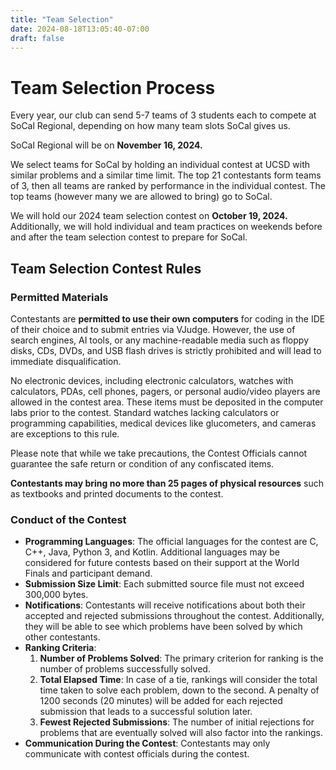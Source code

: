 ```yaml
---
title: "Team Selection"
date: 2024-08-18T13:05:40-07:00
draft: false
---
```


# Team Selection Process

Every year, our club can send 5-7 teams of 3 students each to compete at SoCal Regional, depending on how many team slots SoCal gives us.

SoCal Regional will be on **November 16, 2024.**

We select teams for SoCal by holding an individual contest at UCSD with similar problems and a similar time limit. The top 21 contestants form teams of 3, then all teams are ranked by performance in the individual contest. The top teams (however many we are allowed to bring) go to SoCal.

We will hold our 2024 team selection contest on **October 19, 2024.** Additionally, we will hold individual and team practices on weekends before and after the team selection contest to prepare for SoCal.

## Team Selection Contest Rules

### Permitted Materials

Contestants are **permitted to use their own computers** for coding in the IDE of their choice and to submit entries via VJudge. However, the use of search engines, AI tools, or any machine-readable media such as floppy disks, CDs, DVDs, and USB flash drives is strictly prohibited and will lead to immediate disqualification.

No electronic devices, including electronic calculators, watches with calculators, PDAs, cell phones, pagers, or personal audio/video players are allowed in the contest area. These items must be deposited in the computer labs prior to the contest. Standard watches lacking calculators or programming capabilities, medical devices like glucometers, and cameras are exceptions to this rule.

Please note that while we take precautions, the Contest Officials cannot guarantee the safe return or condition of any confiscated items.

**Contestants may bring no more than 25 pages of physical resources** such as textbooks and printed documents to the contest.

### Conduct of the Contest

- **Programming Languages**: The official languages for the contest are C, C++, Java, Python 3, and Kotlin. Additional languages may be considered for future contests based on their support at the World Finals and participant demand.
- **Submission Size Limit**: Each submitted source file must not exceed 300,000 bytes.
- **Notifications**: Contestants will receive notifications about both their accepted and rejected submissions throughout the contest. Additionally, they will be able to see which problems have been solved by which other contestants.
- **Ranking Criteria**:
  1. **Number of Problems Solved**: The primary criterion for ranking is the number of problems successfully solved.
  2. **Total Elapsed Time**: In case of a tie, rankings will consider the total time taken to solve each problem, down to the second. A penalty of 1200 seconds (20 minutes) will be added for each rejected submission that leads to a successful solution later.
  3. **Fewest Rejected Submissions**: The number of initial rejections for problems that are eventually solved will also factor into the rankings.
- **Communication During the Contest**: Contestants may only communicate with contest officials during the contest.
